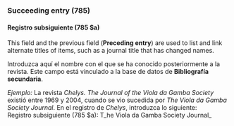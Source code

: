 ### Succeeding entry (785)

#### Registro subsiguiente (785 $a)
This field and the previous field (**Preceding entry**) are used to list and link alternate titles of items, such as a journal title that has changed names.

Introduzca aquí el nombre con el que se ha conocido posteriormente a la revista. Este campo está vinculado a la base de datos de **Bibliografía secundaria**.

_Ejemplo:_ La revista _Chelys. The Journal of the Viola da Gamba Society_ existió entre 1969 y 2004, cuando se vio sucedida por _The Viola da Gamba Society Journal_. En el registro de _Chelys_, introduzca lo siguiente:   
Registro subsiguiente (785 $a): T_he Viola da Gamba Society Journal_
